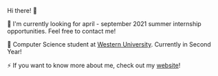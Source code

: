  Hi there! 👋

🔎 I'm currently looking for april - september 2021 summer internship opportunities. Feel free to contact me!

📖 Computer Science student at [Western University](https://www.uwo.ca/). Currently in Second Year!

⚡ If you want to know more about me, check out my [website](https://lemosr.com/)!
